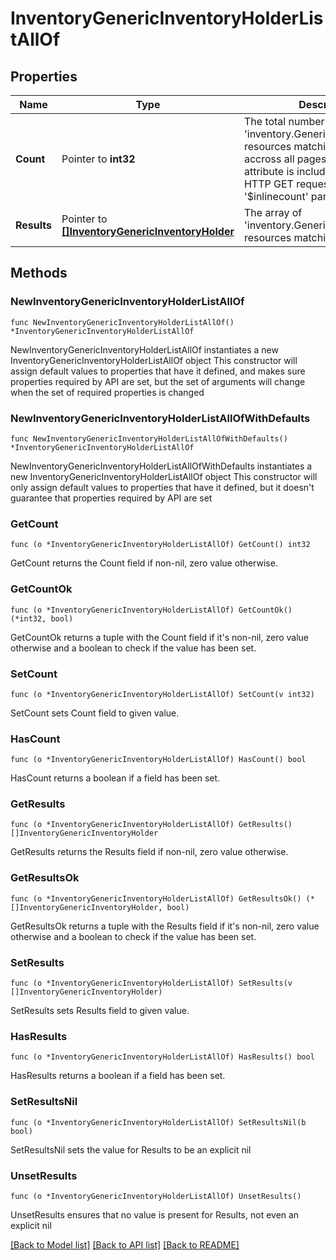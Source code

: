 # InventoryGenericInventoryHolderListAllOf

## Properties

Name | Type | Description | Notes
------------ | ------------- | ------------- | -------------
**Count** | Pointer to **int32** | The total number of &#39;inventory.GenericInventoryHolder&#39; resources matching the request, accross all pages. The &#39;Count&#39; attribute is included when the HTTP GET request includes the &#39;$inlinecount&#39; parameter. | [optional] 
**Results** | Pointer to [**[]InventoryGenericInventoryHolder**](inventory.GenericInventoryHolder.md) | The array of &#39;inventory.GenericInventoryHolder&#39; resources matching the request. | [optional] 

## Methods

### NewInventoryGenericInventoryHolderListAllOf

`func NewInventoryGenericInventoryHolderListAllOf() *InventoryGenericInventoryHolderListAllOf`

NewInventoryGenericInventoryHolderListAllOf instantiates a new InventoryGenericInventoryHolderListAllOf object
This constructor will assign default values to properties that have it defined,
and makes sure properties required by API are set, but the set of arguments
will change when the set of required properties is changed

### NewInventoryGenericInventoryHolderListAllOfWithDefaults

`func NewInventoryGenericInventoryHolderListAllOfWithDefaults() *InventoryGenericInventoryHolderListAllOf`

NewInventoryGenericInventoryHolderListAllOfWithDefaults instantiates a new InventoryGenericInventoryHolderListAllOf object
This constructor will only assign default values to properties that have it defined,
but it doesn't guarantee that properties required by API are set

### GetCount

`func (o *InventoryGenericInventoryHolderListAllOf) GetCount() int32`

GetCount returns the Count field if non-nil, zero value otherwise.

### GetCountOk

`func (o *InventoryGenericInventoryHolderListAllOf) GetCountOk() (*int32, bool)`

GetCountOk returns a tuple with the Count field if it's non-nil, zero value otherwise
and a boolean to check if the value has been set.

### SetCount

`func (o *InventoryGenericInventoryHolderListAllOf) SetCount(v int32)`

SetCount sets Count field to given value.

### HasCount

`func (o *InventoryGenericInventoryHolderListAllOf) HasCount() bool`

HasCount returns a boolean if a field has been set.

### GetResults

`func (o *InventoryGenericInventoryHolderListAllOf) GetResults() []InventoryGenericInventoryHolder`

GetResults returns the Results field if non-nil, zero value otherwise.

### GetResultsOk

`func (o *InventoryGenericInventoryHolderListAllOf) GetResultsOk() (*[]InventoryGenericInventoryHolder, bool)`

GetResultsOk returns a tuple with the Results field if it's non-nil, zero value otherwise
and a boolean to check if the value has been set.

### SetResults

`func (o *InventoryGenericInventoryHolderListAllOf) SetResults(v []InventoryGenericInventoryHolder)`

SetResults sets Results field to given value.

### HasResults

`func (o *InventoryGenericInventoryHolderListAllOf) HasResults() bool`

HasResults returns a boolean if a field has been set.

### SetResultsNil

`func (o *InventoryGenericInventoryHolderListAllOf) SetResultsNil(b bool)`

 SetResultsNil sets the value for Results to be an explicit nil

### UnsetResults
`func (o *InventoryGenericInventoryHolderListAllOf) UnsetResults()`

UnsetResults ensures that no value is present for Results, not even an explicit nil

[[Back to Model list]](../README.md#documentation-for-models) [[Back to API list]](../README.md#documentation-for-api-endpoints) [[Back to README]](../README.md)



